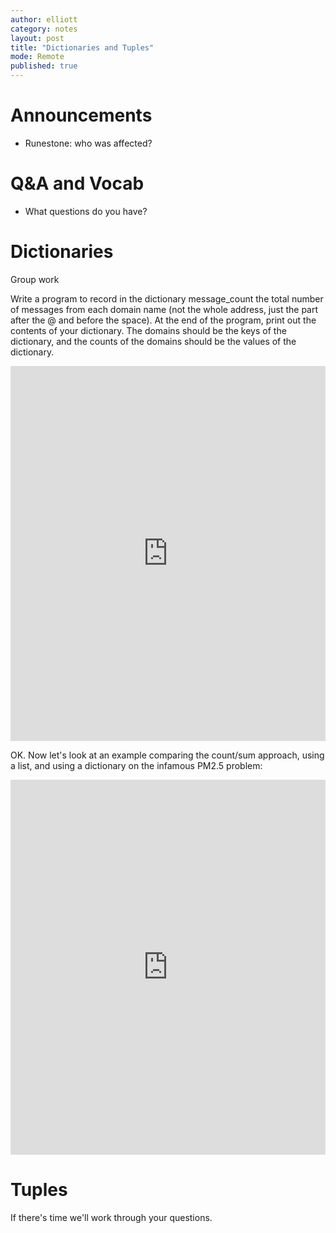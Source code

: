 ```yaml
---
author: elliott
category: notes
layout: post
title: "Dictionaries and Tuples"
mode: Remote
published: true
---
```


# Announcements

* Runestone: who was affected?


# Q&A and Vocab
* What questions do you have?



# Dictionaries

Group work

Write a program to record in the dictionary message_count the total number of messages from each domain name (not the whole address, just the part after the @ and before the space). At the end of the program, print out the contents of your dictionary. The domains should be the keys of the dictionary, and the counts of the domains should be the values of the dictionary.

<iframe src="https://trinket.io/embed/python/1542961244" width="100%" height="600" frameborder="0" marginwidth="0" marginheight="0" allowfullscreen></iframe>

OK. Now let's look at an example comparing the count/sum approach, using a list, and using a dictionary on the infamous PM2.5 problem:

<iframe src="https://trinket.io/embed/python/82c4707fea" width="100%" height="600" frameborder="0" marginwidth="0" marginheight="0" allowfullscreen></iframe>

# Tuples

If there's time we'll work through your questions.